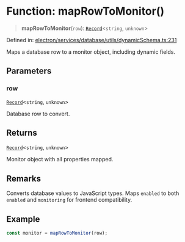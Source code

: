 # Function: mapRowToMonitor()

> **mapRowToMonitor**(`row`): [`Record`](https://www.typescriptlang.org/docs/handbook/utility-types.html#recordkeys-type)\<`string`, `unknown`\>

Defined in: [electron/services/database/utils/dynamicSchema.ts:231](https://github.com/Nick2bad4u/Uptime-Watcher/blob/8a1973382d5fe14c52996ecda381894eb7ecd4a6/electron/services/database/utils/dynamicSchema.ts#L231)

Maps a database row to a monitor object, including dynamic fields.

## Parameters

### row

[`Record`](https://www.typescriptlang.org/docs/handbook/utility-types.html#recordkeys-type)\<`string`, `unknown`\>

Database row to convert.

## Returns

[`Record`](https://www.typescriptlang.org/docs/handbook/utility-types.html#recordkeys-type)\<`string`, `unknown`\>

Monitor object with all properties mapped.

## Remarks

Converts database values to JavaScript types.
Maps `enabled` to both `enabled` and `monitoring` for frontend compatibility.

## Example

```typescript
const monitor = mapRowToMonitor(row);
```
